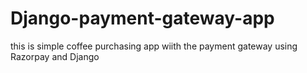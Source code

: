 # Django-payment-gateway-app
this is simple coffee purchasing app wiith the payment gateway using Razorpay and Django
